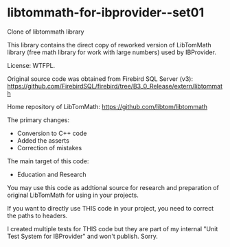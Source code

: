 # libtommath-for-ibprovider--set01
Clone of libtommath library

This library contains the direct copy of reworked version of LibTomMath library (free math library for work with large numbers) used by IBProvider.

License: WTFPL.

Original source code was obtained from Firebird SQL Server (v3): https://github.com/FirebirdSQL/firebird/tree/B3_0_Release/extern/libtommath

Home repository of LibTomMath: https://github.com/libtom/libtommath

The primary changes:
- Conversion to C++ code
- Added the asserts
- Correction of mistakes

The main target of this code:
- Education and Research

You may use this code as addtional source for research and preparation of original LibTomMath for using in your projects.

If you want to directly use THIS code in your project, you need to correct the paths to headers.

I created multiple tests for THIS code but they are part of my internal "Unit Test System for IBProvider" and won't publish. Sorry.
